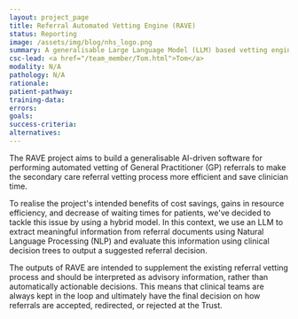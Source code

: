 ```yaml
---
layout: project_page
title: Referral Automated Vetting Engine (RAVE)
status: Reporting
image: /assets/img/blog/nhs_logo.png
summary: A generalisable Large Language Model (LLM) based vetting engine for analysis and management of patient referrals
csc-lead: <a href="/team_member/Tom.html">Tom</a>
modality: N/A
pathology: N/A
rationale:
patient-pathway: 
training-data: 
errors: 
goals: 
success-criteria: 
alternatives: 
---
```


The RAVE project aims to build a generalisable AI-driven software for performing automated vetting of General Practitioner (GP) referrals to make the secondary care referral vetting process more efficient and save clinician time.

To realise the project's intended benefits of cost savings, gains in resource efficiency, and decrease of waiting times for patients, we've decided to tackle this issue by using a hybrid model. In this context, we use an LLM to extract meaningful information from referral documents using Natural Language Processing (NLP) and evaluate this information using clinical decision trees to output a suggested referral decision.

The outputs of RAVE are intended to supplement the existing referral vetting process and should be interpreted as advisory information, rather than automatically actionable decisions. This means that clinical teams are always kept in the loop and ultimately have the final decision on how referrals are accepted, redirected, or rejected at the Trust.